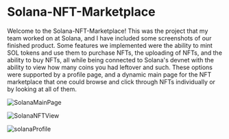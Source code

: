 # Solana-NFT-Marketplace
Welcome to the Solana-NFT-Marketplace! This was the project that my team worked on at Solana, and I have included some screenshots of our finished product. Some features we implemented were the ability to mint SOL tokens and use them to purchase NFTs, the uploading of NFTs, and the ability to buy NFTs, all while being connected to Solana's devnet with the ability to view how many coins you had leftover and such. These options were supported by a profile page, and a dynamic main page for the NFT marketplace that one could browse and click through NFTs individually or by looking at all of them.

![SolanaMainPage](https://user-images.githubusercontent.com/92128095/213404692-dc44586f-b9ab-42a2-a439-cda1f9e5b8c1.png)

![SolanaNFTView](https://user-images.githubusercontent.com/92128095/213404929-82c376ea-42a2-4c9a-aaa2-07018040927a.png)

![solanaProfile](https://user-images.githubusercontent.com/92128095/213405023-1fb8ede9-3c37-4047-8403-6f0622f920e0.png)

